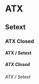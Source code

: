 # ATX

Setext
-----

### ATX Closed ###

#### ATX / Setext

##### ATX Closed ######

###### ATX / Setext
